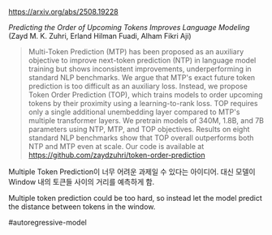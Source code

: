 https://arxiv.org/abs/2508.19228

*Predicting the Order of Upcoming Tokens Improves Language Modeling* (Zayd M. K. Zuhri, Erland Hilman Fuadi, Alham Fikri Aji)

> Multi-Token Prediction (MTP) has been proposed as an auxiliary objective to improve next-token prediction (NTP) in language model training but shows inconsistent improvements, underperforming in standard NLP benchmarks. We argue that MTP's exact future token prediction is too difficult as an auxiliary loss. Instead, we propose Token Order Prediction (TOP), which trains models to order upcoming tokens by their proximity using a learning-to-rank loss. TOP requires only a single additional unembedding layer compared to MTP's multiple transformer layers. We pretrain models of 340M, 1.8B, and 7B parameters using NTP, MTP, and TOP objectives. Results on eight standard NLP benchmarks show that TOP overall outperforms both NTP and MTP even at scale. Our code is available at https://github.com/zaydzuhri/token-order-prediction

Multiple Token Prediction이 너무 어려운 과제일 수 있다는 아이디어. 대신 모델이 Window 내의 토큰들 사이의 거리를 예측하게 함.

Multiple token prediction could be too hard, so instead let the model predict the distance between tokens in the window.

#autoregressive-model 